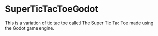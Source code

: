 # SuperTicTacToeGodot
This is a variation of tic tac toe called The Super Tic Tac Toe made using the Godot game engine. 
